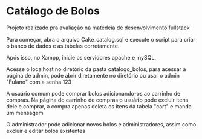 
# Catálogo de Bolos

Projeto realizado pra avaliação na matédeia de desenvolvimento fullstack

Para começar, abra o arquivo Cake_catalog.sql e execute o script para criar o banco de dados e as tabelas corretamente.

Após isso, no Xampp, inicie os servidores apache e mySQL.

Acesse o localhost no diretório da pasta catalogo_bolos, para acessar a página de admin, pode abrir diretamente no diretório ou usar o admin "Fulano" com a senha 123

A usuário comum pode comprar bolos adicionando-os ao carrinho de compras. Na página do carrinho de compras o usuário pode excluir itens dele e comprar, a compra apenas deleta os itens da tabela "cart" e manda um mensagem

O administrador pode adicionar novos bolos e administradores, assim como excluir e editar bolos existentes